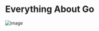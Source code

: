 <h1>Everything About Go </h1>

![image](https://github.com/shubhammishra-s/shubhammishra-s/assets/157944380/99f34db0-bce0-473e-8c70-0c535c37b0b8)
